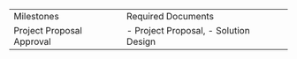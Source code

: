 
|    |    |    |
|----|----|----|
|  Milestones  |  Required Documents  |
| Project Proposal Approval  |  - Project Proposal, - Solution Design  |
